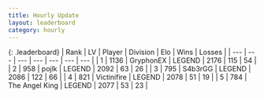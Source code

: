 ```yaml
---
title: Hourly Update
layout: leaderboard
category: hourly
---
```


{: .leaderboard}
| Rank | LV | Player | Division | Elo | Wins | Losses |
| --- | --- | --- | --- | --- | --- | --- |
| <span data-change="0">1</span> | 1136 | <span title="ID: 315148">GryphonEX</span> | LEGEND | <span data-change="7">2176</span> | <span data-change="1">115</span> | <span data-change="0">54</span> |
| <span data-change="0">2</span> | 958 | <span title="ID: 4783">pojlk</span> | LEGEND | <span data-change="0">2092</span> | <span data-change="0">63</span> | <span data-change="0">26</span> |
| <span data-change="0">3</span> | 795 | <span title="ID: 166888">S4b3rGG</span> | LEGEND | <span data-change="0">2086</span> | <span data-change="0">122</span> | <span data-change="0">66</span> |
| <span data-change="0">4</span> | 821 | <span title="ID: 112242">Victinifire</span> | LEGEND | <span data-change="0">2078</span> | <span data-change="0">51</span> | <span data-change="0">19</span> |
| <span data-change="0">5</span> | 784 | <span title="ID: 547162">The Angel King</span> | LEGEND | <span data-change="0">2077</span> | <span data-change="0">53</span> | <span data-change="0">23</span> |